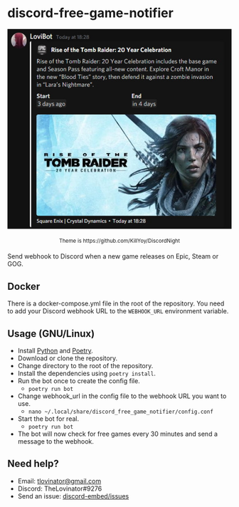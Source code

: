 # discord-free-game-notifier

<p align="center">
  <img src="extras/Bot.jpg" title="New free game: Rise of the Tomb Raider"/>
</p>
<p align="center"><sup>Theme is https://github.com/KillYoy/DiscordNight<sup></p>

Send webhook to Discord when a new game releases on Epic, Steam or GOG.

## Docker

There is a docker-compose.yml file in the root of the repository.
You need to add your Discord webhook URL to the `WEBHOOK_URL`
environment variable.

## Usage (GNU/Linux)

- Install [Python](https://www.python.org/) and [Poetry](https://python-poetry.org/docs/master/).
- Download or clone the repository.
- Change directory to the root of the repository.
- Install the dependencies using `poetry install`.
- Run the bot once to create the config file.
    - `poetry run bot`
- Change webhook_url in the config file to the webhook URL you want to use.
    - `nano ~/.local/share/discord_free_game_notifier/config.conf`
- Start the bot for real.
    - `poetry run bot`
- The bot will now check for free games every 30 minutes and send a message to the webhook.

## Need help?

- Email: [tlovinator@gmail.com](mailto:tlovinator@gmail.com)
- Discord: TheLovinator#9276
- Send an issue: [discord-embed/issues](https://github.com/TheLovinator1/discord-free-game-notifier/issues)
